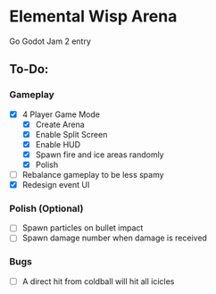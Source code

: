 # Elemental Wisp Arena
Go Godot Jam 2 entry

## To-Do:

### Gameplay
- [x] 4 Player Game Mode
  - [x] Create Arena
  - [x] Enable Split Screen
  - [x] Enable HUD
  - [x] Spawn fire and ice areas randomly
  - [x] Polish
- [ ] Rebalance gameplay to be less spamy
- [x] Redesign event UI

### Polish (Optional)
- [ ] Spawn particles on bullet impact
- [ ] Spawn damage number when damage is received

### Bugs
- [ ] A direct hit from coldball will hit all icicles

